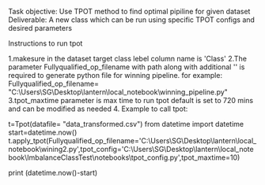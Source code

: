 Task objective:
Use TPOT method to find optimal pipiline for given dataset
Deliverable:
A new class which can be run using specific TPOT configs and desired parameters

Instructions to run tpot

1.makesure in the dataset target class lebel column name is 'Class'
2.The parameter Fullyqualified_op_filename with path along with additional '\' is required to generate python file for winning pipeline. for example: Fullyqualified_op_filename= "C:\\Users\\SG\\Desktop\\lantern\\local_notebook\\winning_pipeline.py"
3.tpot_maxtime parameter is max time to run tpot default is set to 720 mins and can be modified as needed
4. Example to call tpot:

t=Tpot(datafile= "data_transformed.csv")
from datetime import datetime
start=datetime.now()
t.apply_tpot(Fullyqualified_op_filename='C:\\Users\\SG\\Desktop\\lantern\\local_notebook\\wining2.py',tpot_config='C:\\Users\\SG\\Desktop\\lantern\\local_notebook\\ImbalanceClassTest\\notebooks\\tpot_config.py',tpot_maxtime=10)

print (datetime.now()-start)